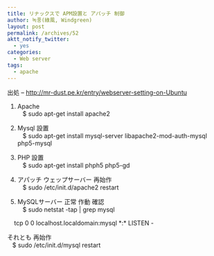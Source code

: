 ```yaml
---
title: リナックスで APM設置と アパッチ 制御
author: 녹풍(綠風, Windgreen)
layout: post
permalink: /archives/52
aktt_notify_twitter:
  - yes
categories:
  - Web server
tags:
  - apache
---
```

出処 &#8211; <a target="_blank" href="http://mr-dust.pe.kr/entry/webserver-setting-on-Ubuntu" class="broken_link">http://mr-dust.pe.kr/entry/webserver-setting-on-Ubuntu</a>

1. Apache  
&nbsp;&nbsp; $ sudo apt-get install apache2

2. Mysql 設置  
&nbsp;&nbsp; $ sudo apt-get install mysql-server libapache2-mod-auth-mysql php5-mysql

3. PHP 設置  
&nbsp;&nbsp; $ sudo apt-get install phph5 php5-gd

4. アパッチ ウェップサーバー 再始作  
&nbsp;&nbsp; $ sudo /etc/init.d/apache2 restart

5. MySQLサーバー 正常 作動 確認  
&nbsp;&nbsp; $ sudo netstat -tap | grep mysql

&nbsp; &nbsp; tcp 0 0 localhost.localdomain:mysql \*:\* LISTEN -

それとも 再始作  
&nbsp;&nbsp; $ sudo /etc/init.d/mysql restart